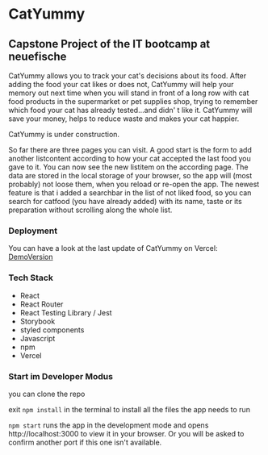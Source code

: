 # CatYummy

## Capstone Project of the IT bootcamp at neuefische

CatYummy allows you to track your cat's decisions about its food. After adding the food your cat likes or does not, CatYummy will help your memory out next time when you will stand in front of a long row with cat food products in the supermarket or pet supplies shop, trying to remember which food your cat has already tested...and didn' t like it. CatYummy will save your money, helps to reduce waste and makes your cat happier.

CatYummy is under construction.

So far there are three pages you can visit. A good start is the form to add another listcontent according to how your cat accepted the last food you gave to it. You can now see the new listitem on the according page. The data are stored in the local storage of your browser, so the app will (most probably) not loose them, when you reload or re-open the app. The newest feature is that i added a searchbar in the list of not liked food, so you can search for catfood (you have already added) with its name, taste or its preparation without scrolling along the whole list.

### Deployment

You can have a look at the last update of CatYummy on Vercel: [DemoVersion](https://capstone-project-catyummy.vercel.app/)

### Tech Stack

- React
- React Router
- React Testing Library / Jest
- Storybook
- styled components
- Javascript
- npm
- Vercel

### Start im Developer Modus

you can clone the repo

exit `npm install` in the terminal to install all the files the app needs to run

`npm start` runs the app in the development mode and opens http://localhost:3000 to view it in your browser. Or you will be asked to confirm another port if this one isn't available.
